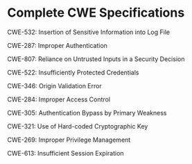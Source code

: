 

# Complete CWE Specifications

CWE-532: Insertion of Sensitive Information into Log File

CWE-287: Improper Authentication

CWE-807: Reliance on Untrusted Inputs in a Security Decision

CWE-522: Insufficiently Protected Credentials

CWE-346: Origin Validation Error

CWE-284: Improper Access Control

CWE-305: Authentication Bypass by Primary Weakness

CWE-321: Use of Hard-coded Cryptographic Key

CWE-269: Improper Privilege Management

CWE-613: Insufficient Session Expiration